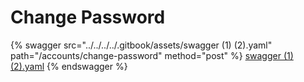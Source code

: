 # Change Password

{% swagger src="../../../../.gitbook/assets/swagger (1) (2).yaml" path="/accounts/change-password" method="post" %}
[swagger (1) (2).yaml](<../../../../.gitbook/assets/swagger (1) (2).yaml>)
{% endswagger %}
